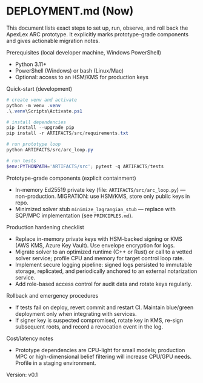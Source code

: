 # DEPLOYMENT.md (Now)

This document lists exact steps to set up, run, observe, and roll back the ApexLex ARC prototype. It explicitly marks prototype-grade components and gives actionable migration notes.

Prerequisites (local developer machine, Windows PowerShell)
- Python 3.11+
- PowerShell (Windows) or bash (Linux/Mac)
- Optional: access to an HSM/KMS for production keys

Quick-start (development)

```powershell
# create venv and activate
python -m venv .venv
.\.venv\Scripts\Activate.ps1

# install dependencies
pip install --upgrade pip
pip install -r ARTIFACTS/src/requirements.txt

# run prototype loop
python ARTIFACTS/src/arc_loop.py

# run tests
$env:PYTHONPATH='ARTIFACTS/src'; pytest -q ARTIFACTS/tests
```

Prototype-grade components (explicit containment)
- In-memory Ed25519 private key (file: `ARTIFACTS/src/arc_loop.py`) — non-production. MIGRATION: use HSM/KMS, store only public keys in repo.
- Minimized solver stub `minimize_lagrangian_stub` — replace with SQP/MPC implementation (see `PRINCIPLES.md`).

Production hardening checklist
- Replace in-memory private keys with HSM-backed signing or KMS (AWS KMS, Azure Key Vault). Use envelope encryption for logs.
- Migrate solver to an optimized runtime (C++ or Rust) or call to a vetted solver service; profile CPU and memory for target control loop rate.
- Implement secure logging pipeline: signed logs persisted to immutable storage, replicated, and periodically anchored to an external notarization service.
- Add role-based access control for audit data and rotate keys regularly.

Rollback and emergency procedures
- If tests fail on deploy, revert commit and restart CI. Maintain blue/green deployment only when integrating with services.
- If signer key is suspected compromised, rotate key in KMS, re-sign subsequent roots, and record a revocation event in the log.

Cost/latency notes
- Prototype dependencies are CPU-light for small models; production MPC or high-dimensional belief filtering will increase CPU/GPU needs. Profile in a staging environment.

Version: v0.1
